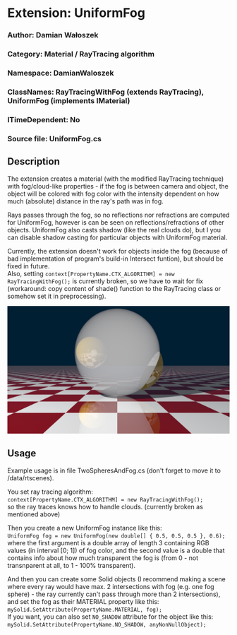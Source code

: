 # Extension: UniformFog

### Author: Damian Wałoszek
### Category: Material / RayTracing algorithm
### Namespace: DamianWaloszek
### ClassNames: RayTracingWithFog (extends RayTracing), UniformFog (implements IMaterial)
### ITimeDependent: No
### Source file: UniformFog.cs

## Description

The extension creates a material (with the modified RayTracing technique) with fog/cloud-like properties - if the fog is between camera and object, the object will be colored with fog color with the intensity dependent on how much (absolute) distance in the ray's path was in fog.

Rays passes through the fog, so no reflections nor refractions are computed for UniformFog, however is can be seen on reflections/refractions of other objects. UniformFog also casts shadow (like the real clouds do), but I you can disable shadow casting for particular objects with UniformFog material.

Currently, the extension doesn't work for objects inside the fog (because of bad implementation of program's build-in Intersect funtion), but should be fixed in future. <br>
Also, setting `context[PropertyName.CTX_ALGORITHM] = new RayTracingWithFog();` is currently broken, so we have to wait for fix (workaround: copy content of shade() function to the RayTracing class or somehow set it in preprocessing).

<p align="center">
 <img src="Screenshots/1.png">
</p>

## Usage

Example usage is in file TwoSpheresAndFog.cs (don't forget to move it to /data/rtscenes). <br>

You set ray tracing algorithm: <br>
`context[PropertyName.CTX_ALGORITHM] = new RayTracingWithFog();` <br>
so the ray traces knows how to handle clouds. (currently broken as mentioned above) <br>

Then you create a new UniformFog instance like this: <br>
`UniformFog fog = new UniformFog(new double[] { 0.5, 0.5, 0.5 }, 0.6);` <br>
where the first argument is a double array of length 3 containing RGB values (in interval [0; 1]) of fog color, and the second value is a double that contains info about how much transparent the fog is (from 0 - not transnparent at all, to 1 - 100% transparent). <br>

And then you can create some Solid objects (I recommend making a scene where every ray would have max. 2 intersections with fog (e.g. one fog sphere) - the ray currently can't pass through more than 2 intersections), and set the fog as their MATERIAL property like this: <br>
`mySolid.SetAttribute(PropertyName.MATERIAL, fog);` <br>
If you want, you can also set `NO_SHADOW` attribute for the object like this: <br>
`mySolid.SetAttribute(PropertyName.NO_SHADOW, anyNonNullObject);` <br>
